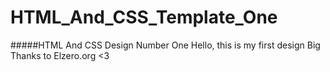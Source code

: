 # HTML_And_CSS_Template_One
#####HTML And CSS Design Number One
Hello, this is my first design
Big Thanks to Elzero.org <3
